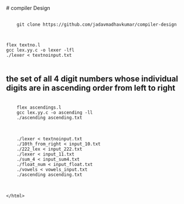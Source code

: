 <html>
# compiler Design 

<pre >
  <code>
    git clone https://github.com/jadavmadhavkumar/compiler-design
  </code>
</pre>
<pre>
<code>
flex textno.l 
gcc lex.yy.c -o lexer -lfl                                                                                            
./lexer < textnoinput.txt 
          </code>  
</pre>

<h2>the set of all 4 digit numbers whose individual digits are in ascending order from left to right</h2>
<pre>
  <code>
    flex ascendings.l
    gcc lex.yy.c -o ascending -ll
    ./ascending ascending.txt
  </code>
</pre>
  

  <pre>
  <code>
    ./lexer < textnoinput.txt 
    ./10th_from_right < input_10.txt
    ./222_lex < input_222.txt
    ./lexer < input_11.txt
    ./sum_4 < input_sum4.txt
    ./float_num < input_float.txt  
    ./vowels < vowels_input.txt
    ./ascending ascending.txt
    </code>
    </pre>
  
    </html>
